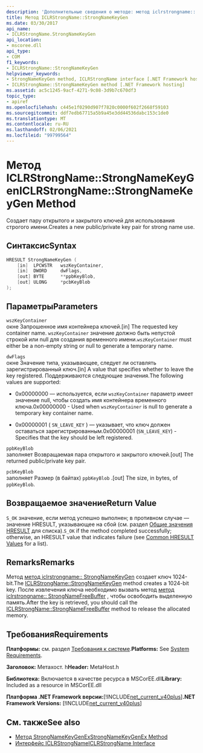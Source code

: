 ```yaml
---
description: 'Дополнительные сведения о методе: метод iclrstrongname:: StrongNameKeyGen'
title: Метод ICLRStrongName::StrongNameKeyGen
ms.date: 03/30/2017
api_name:
- ICLRStrongName.StrongNameKeyGen
api_location:
- mscoree.dll
api_type:
- COM
f1_keywords:
- ICLRStrongName::StrongNameKeyGen
helpviewer_keywords:
- StrongNameKeyGen method, ICLRStrongName interface [.NET Framework hosting]
- ICLRStrongName::StrongNameKeyGen method [.NET Framework hosting]
ms.assetid: ac5c1245-9acf-4271-9c08-3d9b7c670df3
topic_type:
- apiref
ms.openlocfilehash: c445e1f0290d907f7820c0000f602f2668f59103
ms.sourcegitcommit: ddf7edb67715a5b9a45e3dd44536dabc153c1de0
ms.translationtype: MT
ms.contentlocale: ru-RU
ms.lasthandoff: 02/06/2021
ms.locfileid: "99799564"
---
```

# <a name="iclrstrongnamestrongnamekeygen-method"></a><span data-ttu-id="de89d-103">Метод ICLRStrongName::StrongNameKeyGen</span><span class="sxs-lookup"><span data-stu-id="de89d-103">ICLRStrongName::StrongNameKeyGen Method</span></span>

<span data-ttu-id="de89d-104">Создает пару открытого и закрытого ключей для использования строгого имени.</span><span class="sxs-lookup"><span data-stu-id="de89d-104">Creates a new public/private key pair for strong name use.</span></span>  
  
## <a name="syntax"></a><span data-ttu-id="de89d-105">Синтаксис</span><span class="sxs-lookup"><span data-stu-id="de89d-105">Syntax</span></span>  
  
```cpp  
HRESULT StrongNameKeyGen (  
    [in]  LPCWSTR   wszKeyContainer,  
    [in]  DWORD     dwFlags,  
    [out] BYTE      **ppbKeyBlob,  
    [out] ULONG     *pcbKeyBlob  
);  
```  
  
## <a name="parameters"></a><span data-ttu-id="de89d-106">Параметры</span><span class="sxs-lookup"><span data-stu-id="de89d-106">Parameters</span></span>  

 `wszKeyContainer`  
 <span data-ttu-id="de89d-107">окне Запрошенное имя контейнера ключей.</span><span class="sxs-lookup"><span data-stu-id="de89d-107">[in] The requested key container name.</span></span> <span data-ttu-id="de89d-108">`wszKeyContainer` значение должно быть непустой строкой или null для создания временного имени.</span><span class="sxs-lookup"><span data-stu-id="de89d-108">`wszKeyContainer` must either be a non-empty string or null to generate a temporary name.</span></span>  
  
 `dwFlags`  
 <span data-ttu-id="de89d-109">окне Значение типа, указывающее, следует ли оставлять зарегистрированный ключ.</span><span class="sxs-lookup"><span data-stu-id="de89d-109">[in] A value that specifies whether to leave the key registered.</span></span> <span data-ttu-id="de89d-110">Поддерживаются следующие значения.</span><span class="sxs-lookup"><span data-stu-id="de89d-110">The following values are supported:</span></span>  
  
- <span data-ttu-id="de89d-111">0x00000000 — используется, если `wszKeyContainer` параметр имеет значение null, чтобы создать имя контейнера временного ключа.</span><span class="sxs-lookup"><span data-stu-id="de89d-111">0x00000000 - Used when `wszKeyContainer` is null to generate a temporary key container name.</span></span>  
  
- <span data-ttu-id="de89d-112">0x00000001 ( `SN_LEAVE_KEY` ) — указывает, что ключ должен оставаться зарегистрированным.</span><span class="sxs-lookup"><span data-stu-id="de89d-112">0x00000001 (`SN_LEAVE_KEY`) - Specifies that the key should be left registered.</span></span>  
  
 `ppbKeyBlob`  
 <span data-ttu-id="de89d-113">заполняет Возвращаемая пара открытого и закрытого ключей.</span><span class="sxs-lookup"><span data-stu-id="de89d-113">[out] The returned public/private key pair.</span></span>  
  
 `pcbKeyBlob`  
 <span data-ttu-id="de89d-114">заполняет Размер (в байтах) `ppbKeyBlob` .</span><span class="sxs-lookup"><span data-stu-id="de89d-114">[out] The size, in bytes, of `ppbKeyBlob`.</span></span>  
  
## <a name="return-value"></a><span data-ttu-id="de89d-115">Возвращаемое значение</span><span class="sxs-lookup"><span data-stu-id="de89d-115">Return Value</span></span>  

 <span data-ttu-id="de89d-116">`S_OK` значение, если метод успешно выполнен; в противном случае — значение HRESULT, указывающее на сбой (см. раздел [Общие значения HRESULT](/windows/win32/seccrypto/common-hresult-values) для списка).</span><span class="sxs-lookup"><span data-stu-id="de89d-116">`S_OK` if the method completed successfully; otherwise, an HRESULT value that indicates failure (see [Common HRESULT Values](/windows/win32/seccrypto/common-hresult-values) for a list).</span></span>  
  
## <a name="remarks"></a><span data-ttu-id="de89d-117">Remarks</span><span class="sxs-lookup"><span data-stu-id="de89d-117">Remarks</span></span>  

 <span data-ttu-id="de89d-118">Метод [метод iclrstrongname:: StrongNameKeyGen](iclrstrongname-strongnamekeygen-method.md) создает ключ 1024-bit.</span><span class="sxs-lookup"><span data-stu-id="de89d-118">The [ICLRStrongName::StrongNameKeyGen](iclrstrongname-strongnamekeygen-method.md) method creates a 1024-bit key.</span></span> <span data-ttu-id="de89d-119">После извлечения ключа необходимо вызвать метод [метод iclrstrongname:: StrongNameFreeBuffer](iclrstrongname-strongnamefreebuffer-method.md) , чтобы освободить выделенную память.</span><span class="sxs-lookup"><span data-stu-id="de89d-119">After the key is retrieved, you should call the [ICLRStrongName::StrongNameFreeBuffer](iclrstrongname-strongnamefreebuffer-method.md) method to release the allocated memory.</span></span>  
  
## <a name="requirements"></a><span data-ttu-id="de89d-120">Требования</span><span class="sxs-lookup"><span data-stu-id="de89d-120">Requirements</span></span>  

 <span data-ttu-id="de89d-121">**Платформы:** см. раздел [Требования к системе](../../get-started/system-requirements.md).</span><span class="sxs-lookup"><span data-stu-id="de89d-121">**Platforms:** See [System Requirements](../../get-started/system-requirements.md).</span></span>  
  
 <span data-ttu-id="de89d-122">**Заголовок:** Метахост. h</span><span class="sxs-lookup"><span data-stu-id="de89d-122">**Header:** MetaHost.h</span></span>  
  
 <span data-ttu-id="de89d-123">**Библиотека:** Включается в качестве ресурса в MSCorEE.dll</span><span class="sxs-lookup"><span data-stu-id="de89d-123">**Library:** Included as a resource in MSCorEE.dll</span></span>  
  
 <span data-ttu-id="de89d-124">**Платформа .NET Framework версии:**[!INCLUDE[net_current_v40plus](../../../../includes/net-current-v40plus-md.md)]</span><span class="sxs-lookup"><span data-stu-id="de89d-124">**.NET Framework Versions:** [!INCLUDE[net_current_v40plus](../../../../includes/net-current-v40plus-md.md)]</span></span>  
  
## <a name="see-also"></a><span data-ttu-id="de89d-125">См. также</span><span class="sxs-lookup"><span data-stu-id="de89d-125">See also</span></span>

- [<span data-ttu-id="de89d-126">Метод StrongNameKeyGenEx</span><span class="sxs-lookup"><span data-stu-id="de89d-126">StrongNameKeyGenEx Method</span></span>](iclrstrongname-strongnamekeygenex-method.md)
- [<span data-ttu-id="de89d-127">Интерфейс ICLRStrongName</span><span class="sxs-lookup"><span data-stu-id="de89d-127">ICLRStrongName Interface</span></span>](iclrstrongname-interface.md)
